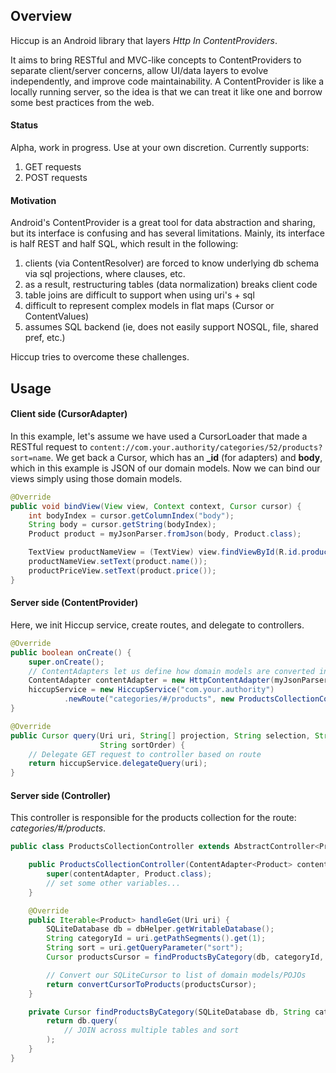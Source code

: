 ## Overview

Hiccup is an Android library that layers _Http In ContentProviders_.

It aims to bring RESTful and MVC-like concepts to ContentProviders to separate client/server concerns,
allow UI/data layers to evolve independently, and improve code maintainability. A ContentProvider is like
a locally running server, so the idea is that we can treat it like one and borrow some best practices from
the web.

#### Status
Alpha, work in progress. Use at your own discretion. Currently supports:

1. GET requests
1. POST requests

#### Motivation

Android's ContentProvider is a great tool for data abstraction and sharing,
but its interface is confusing and has several limitations. Mainly, its
interface is half REST and half SQL, which result in the following:

1. clients (via ContentResolver) are forced to know underlying db schema via sql projections, where clauses, etc.
1. as a result, restructuring tables (data normalization) breaks client code
1. table joins are difficult to support when using uri's + sql
1. difficult to represent complex models in flat maps (Cursor or ContentValues)
1. assumes SQL backend (ie, does not easily support NOSQL, file, shared pref, etc.)

Hiccup tries to overcome these challenges.

## Usage

#### Client side (CursorAdapter)
In this example, let's assume we have used a CursorLoader that made a RESTful request to ``content://com.your.authority/categories/52/products?sort=name``.
We get back a Cursor, which has an **_id** (for adapters) and **body**, which in this example
is JSON of our domain models. Now we can bind our views simply using those domain models.

```Java
@Override
public void bindView(View view, Context context, Cursor cursor) {
    int bodyIndex = cursor.getColumnIndex("body");
    String body = cursor.getString(bodyIndex);
    Product product = myJsonParser.fromJson(body, Product.class);

    TextView productNameView = (TextView) view.findViewById(R.id.product_name);
    productNameView.setText(product.name());
    productPriceView.setText(product.price());
}
```

#### Server side (ContentProvider)

Here, we init Hiccup service, create routes, and delegate to controllers.

```Java
@Override
public boolean onCreate() {
    super.onCreate();
    // ContentAdapters let us define how domain models are converted into a response.
    ContentAdapter contentAdapter = new HttpContentAdapter(myJsonParser);
    hiccupService = new HiccupService("com.your.authority")
            .newRoute("categories/#/products", new ProductsCollectionController(contentAdapter));
}

@Override
public Cursor query(Uri uri, String[] projection, String selection, String[] selectionArgs,
                    String sortOrder) {
    // Delegate GET request to controller based on route
    return hiccupService.delegateQuery(uri);
}
```

#### Server side (Controller)

This controller is responsible for the products collection for the route: _categories/#/products_.

```Java
public class ProductsCollectionController extends AbstractController<Product> {

    public ProductsCollectionController(ContentAdapter<Product> contentAdapter) {
        super(contentAdapter, Product.class);
        // set some other variables...
    }

    @Override
    public Iterable<Product> handleGet(Uri uri) {
        SQLiteDatabase db = dbHelper.getWritableDatabase();
        String categoryId = uri.getPathSegments().get(1);
        String sort = uri.getQueryParameter("sort");
        Cursor productsCursor = findProductsByCategory(db, categoryId, sort);

        // Convert our SQLiteCursor to list of domain models/POJOs
        return convertCursorToProducts(productsCursor);
    }

    private Cursor findProductsByCategory(SQLiteDatabase db, String categoryId, String sort) {
        return db.query(
            // JOIN across multiple tables and sort
        );
    }
}
```
